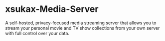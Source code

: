 # xsukax-Media-Server
A self-hosted, privacy-focused media streaming server that allows you to stream your personal movie and TV show collections from your own server with full control over your data.
